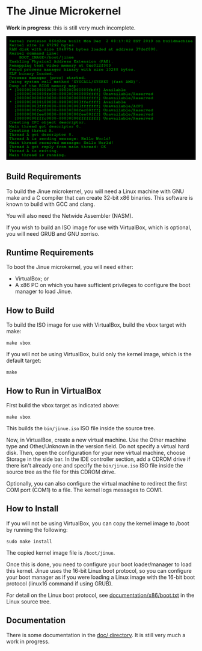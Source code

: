 # The Jinue Microkernel #

**Work in progress**: this is still very much incomplete.

![Screenshot](https://raw.githubusercontent.com/phaubertin/jinue/master/doc/screenshot.png)

Build Requirements
------------------

To build the Jinue microkernel, you will need a Linux machine with GNU make and
a C compiler that can create 32-bit x86 binaries. This software is known to
build with GCC and clang.

You will also need the Netwide Assembler (NASM).

If you wish to build an ISO image for use with VirtualBox, which is optional,
you will need GRUB and GNU xorriso.

Runtime Requirements
--------------------

To boot the Jinue microkernel, you will need either:
* VirtualBox; or
* A x86 PC on which you have sufficient privileges to configure the boot manager
to load Jinue.

How to Build
------------

To build the ISO image for use with VirtualBox, build the vbox target with make:
```
make vbox
```
If you will not be using VirtualBox, build only the kernel image, which is the
default target:
```
make
```

How to Run in VirtualBox
------------------------
First build the vbox target as indicated above:
```
make vbox
```
This builds the `bin/jinue.iso` ISO file inside the source tree.

Now, in VirtualBox, create a new virtual machine. Use the Other machine type and
Other/Unknown in the version field. Do not specify a virtual hard disk. Then,
open the configuration for your new virtual machine, choose Storage in the
side bar. In the IDE controller section, add a CDROM drive if there isn't
already one and specify the `bin/jinue.iso` ISO file inside the source tree as
the file for this CDROM drive.

Optionally, you can also configure the virtual machine to redirect the first
COM port (COM1) to a file. The kernel logs messages to COM1.

How to Install
--------------

If you will not be using VirtualBox, you can copy the kernel image to /boot by
running the following:
```
sudo make install
```
The copied kernel image file is `/boot/jinue`.

Once this is done, you need to configure your boot loader/manager to load this
kernel. Jinue uses the 16-bit Linux boot protocol, so you can configure your
boot manager as if you were loading a Linux image with the 16-bit boot protocol
(linux16 command if using GRUB).

For detail on the Linux boot protocol, see
[documentation/x86/boot.txt](https://www.kernel.org/doc/Documentation/x86/boot.txt)
in the Linux source tree.

Documentation
-------------

There is some documentation in the [doc/ directory](doc/README.md). It is still
very much a work in progress.
